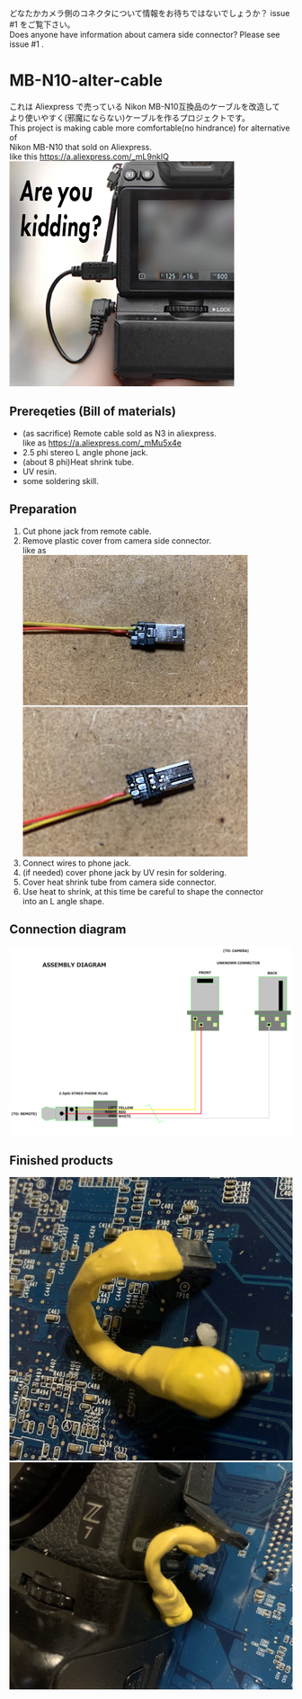 どなたかカメラ側のコネクタについて情報をお待ちではないでしょうか？ issue #1 をご覧下さい。  
Does anyone have information about camera side connector? Please see issue #1 .
# MB-N10-alter-cable
これは Aliexpress で売っている Nikon MB-N10互換品のケーブルを改造して  
より使いやすく(邪魔にならない)ケーブルを作るプロジェクトです。  
This project is making cable more comfortable(no hindrance) for alternative of  
Nikon MB-N10 that sold on Aliexpress.  
like this https://a.aliexpress.com/_mL9nkIQ  
![before](before.jpg)
## Prereqeties (Bill of materials)
* (as sacrifice) Remote cable sold as N3 in aliexpress.  
like as https://a.aliexpress.com/_mMu5x4e
* 2.5 phi stereo L angle phone jack.
* (about 8 phi)Heat shrink tube.
* UV resin.
* some soldering skill.
## Preparation
1. Cut phone jack from remote cable.  
1. Remove plastic cover from camera side connector.  
like as  
![front](disassemble-front.jpg)  
![back](disassemble-back.jpg)  
1. Connect wires to phone jack.  
1. (if needed) cover phone jack by UV resin for soldering.  
1. Cover heat shrink tube from camera side connector.  
1. Use heat to shrink, at this time be careful to shape the connector  
into an L angle shape.
## Connection diagram
![diagram](cable-assembly.jpg)
## Finished products
![cable](assembled-cable.jpg)  
![withcamera](suited4camera.jpg)
